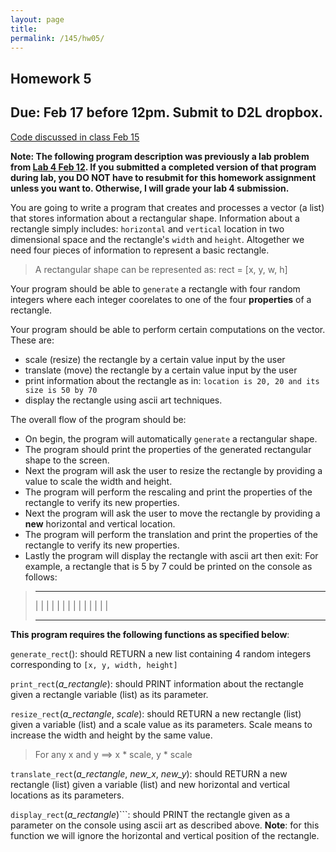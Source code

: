 ```yaml
---
layout: page
title: 
permalink: /145/hw05/
---
```


Homework 5
----

Due: Feb 17 before 12pm. Submit to D2L dropbox.
----

[Code discussed in class Feb 15](/145/demo/scratch-feb-15/)

**Note: The following program description was previously a lab problem from [Lab 4 Feb 12](/145/lab04/). If you submitted a completed version of that program during lab, you DO NOT have to resubmit for this homework assignment unless you want to. Otherwise, I will grade your lab 4 submission.**


You are going to write a program that creates and processes a vector (a list) that stores information about a rectangular shape. Information about a rectangle simply includes: ```horizontal``` and ```vertical``` location in two dimensional space and the rectangle's ```width``` and ```height```. Altogether we need four pieces of information to represent a basic rectangle.

>	A rectangular shape can be represented as:
> 	rect = [x, y, w, h]

Your program should be able to ```generate``` a rectangle with four random integers where each integer coorelates to one of the four **properties** of a rectangle.

Your program should be able to perform certain computations on the vector. These are:

- scale (resize) the rectangle by a certain value input by the user
- translate (move) the rectangle by a certain value input by the user
- print information about the rectangle as in: ```location is 20, 20 and its size is 50 by 70```
- display the rectangle using ascii art techniques.

The overall flow of the program should be:

- On begin, the program will automatically ```generate``` a rectangular shape.
- The program should print the properties of the generated rectangular shape to the screen.
- Next the program will ask the user to resize the rectangle by providing a value to scale the width and height.
- The program will perform the rescaling and print the properties of the rectangle to verify its new properties.
- Next the program will ask the user to move the rectangle by providing a **new** horizontal and vertical location.
- The program will perform the translation and print the properties of the rectangle to verify its new properties.
- Lastly the program will display the rectangle with ascii art then exit: For example, a rectangle that is 5 by 7 could be printed on the console as follows:

>	- - - - -
>	|       |
>	|       |
>	|       |
>	|       |
>	|       |
>	|       |
>	|       |
>	- - - - -

**This program requires the following functions as specified below**:

```generate_rect```(): should RETURN a new list containing 4 random integers corresponding to ```[x, y, width, height]```

```print_rect```(*a_rectangle*): should PRINT information about the rectangle given a rectangle variable (list) as its parameter.

```resize_rect```(*a_rectangle*, *scale*): should RETURN a new rectangle (list) given a variable (list) and a scale value as its parameters. Scale means to increase the width and height by the same value. 

>	For any x and y ==> x * scale, y * scale

```translate_rect```(*a_rectangle*, *new_x*, *new_y*): should RETURN a new rectangle (list) given a variable (list) and new horizontal and vertical locations as its parameters.

```display_rect```(*a_rectangle*)```: should PRINT the rectangle given as a parameter on the console using ascii art as described above. **Note**: for this function we will ignore the horizontal and vertical position of the rectangle.